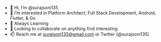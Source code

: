 - 👋 Hi, I’m @surajsoni135
- 👀 I’m interested in Platform Architect, Full Stack Development, Android, Flutter, & Go
- 🌱 Always Learning
- 💞️ Looking to collaborate on anything find interesting
- 📫 Reach me at surajsoni135@gmail.com or Twitter (@surajsoni135)

<!---
surajsoni135/surajsoni135 is a ✨ special ✨ repository because its `README.md` (this file) appears on your GitHub profile.
You can click the Preview link to take a look at your changes.
--->
